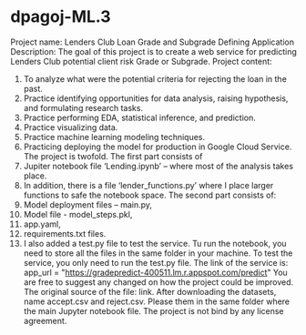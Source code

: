 # dpagoj-ML.3

Project name: Lenders Club Loan Grade and Subgrade Defining Application
Description: The goal of this project is to create a web service for predicting Lenders Club potential client risk Grade or Subgrade.
Project content:
1.	To analyze what were the potential criteria for rejecting the loan in the past.
2.	Practice identifying opportunities for data analysis, raising hypothesis, and formulating research tasks.
3.	Practice performing EDA, statistical inference, and prediction.
4.	Practice visualizing data.
5.	Practice machine learning modeling techniques.
6.	Practicing deploying the model for production in Google Cloud Service.
The project is twofold. The first part consists of 
1.	Jupiter notebook file ‘Lending.ipynb’ – where most of the analysis takes place. 
2.	In addition, there is a file ‘lender_functions.py’ where I place larger functions to safe the notebook space.
The second part consists of:
1.	Model deployment files – main.py, 
2.	Model file - model_steps.pkl, 
3.	app.yaml,
4.	requirements.txt files. 
5.	I also added a test.py file to test the service. 
Tu run the notebook, you need to store all the files in the same folder in your machine.
To test the service, you only need to run the test.py file.
The link of the service is: 
app_url = "https://gradepredict-400511.lm.r.appspot.com/predict"
You are free to suggest any changed on how the project could be improved.
The original source of the file: link.
After downloading the datasets, name accept.csv and reject.csv. Please them in the same folder where the main Jupyter notebook file.
The project is not bind by any license agreement.
